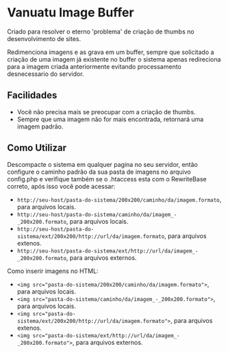 Vanuatu Image Buffer
====================
Criado para resolver o eterno 'problema' de criação de thumbs no desenvolvimento de sites.

Redimenciona imagens e as grava em um buffer, sempre que solicitado a criação de uma imagem já existente no buffer o sistema apenas redireciona para a imagem criada anteriormente evitando processamento desnecessario do servidor.

Facilidades
-----------

* Você não precisa mais se preocupar com a criação de thumbs.
* Sempre que uma imagem não for mais encontrada, retornará uma imagem padrão.

Como Utilizar
-------------
Descompacte o sistema em qualquer pagina no seu servidor, então configure o caminho padrão da sua pasta de imagens no arquivo config.php e verifique também se o .htaccess esta com o RewriteBase correto, após isso você pode acessar:

* `http://seu-host/pasta-do-sistema/200x200/caminho/da/imagem.formato`, para arquivos locais.
* `http://seu-host/pasta-do-sistema/caminho/da/imagem_-_200x200.formato`, para arquivos locais.
* `http://seu-host/pasta-do-sistema/ext/200x200/http://url/da/imagem.formato`, para arquivos extenos.
* `http://seu-host/pasta-do-sistema/ext/http://url/da/imagem_-_200x200.formato`, para arquivos externos.

Como inserir imagens no HTML:

* `<img src="pasta-do-sistema/200x200/caminho/da/imagem.formato">`, para arquivos locais.
* `<img src="pasta-do-sistema/caminho/da/imagem_-_200x200.formato">`, para arquivos locais.
* `<img src="pasta-do-sistema/ext/200x200/http://url/da/imagem.formato">`, para arquivos extenos.
* `<img src="pasta-do-sistema/ext/http://url/da/imagem_-_200x200.formato">`, para arquivos externos.
